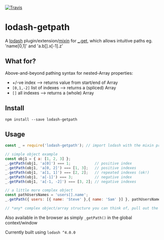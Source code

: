 [![Travis](https://img.shields.io/travis/crazy4groovy/lodash.getPath.svg)](https://travis-ci.org/crazy4groovy/lodash.getPath)

# lodash-getpath

A [lodash](https://lodash.com/) plugin/extension/[mixin](https://lodash.com/docs#mixin) for [_.get](https://lodash.com/docs#get), which allows intuitive paths eg. 'name[0,1]' and 'a.b[].x[-1].z'

## What for?

Above-and-beyond pathing syntax for nested-Array properties:

- +/-ve index --> returns value from start/end of Array
- `[0,1,-2]` list of indexes --> returns a (spliced) Array
- `[]` all indexes --> returns a (whole) Array

## Install

`npm install --save lodash-getpath`

## Usage

```js
const _ = require('lodash-getpath'); // import lodash with the mixin provided

// simple object example
const obj1 = { a: [1, 2, 3] };
_.getPath(obj1, 'a[0]') === 1;           // positive index
_.getPath(obj1, 'a[0, 2]') === [1, 3];   // positive indexes
_.getPath(obj1, 'a[1, 1]') === [2, 2];   // repeated indexes (ok!)
_.getPath(obj1, 'a[-1]') === 3;          // negative index
_.getPath(obj1, 'a[-1, -2]') === [3, 2]; // negative indexes

// a little more complex object
const pathUsersNames = 'users[].name';
_.getPath({ users: [{ name: 'Steve' },{ name: 'Sam' }] }, pathUsersNames) === ['Steve', 'Sam']; // all indexes, with sub-key

// *any* complex object/array structure you can think of, pull out the data you need in a single query!
```

Also available in the browser as simply `_getPath()` in the global context/window

Currently built using `lodash ^4.0.0`
